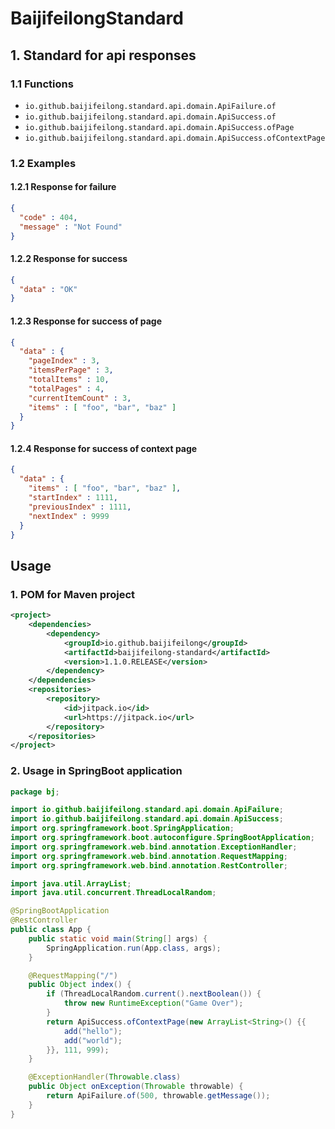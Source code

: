 # BaijifeilongStandard

## 1. Standard for api responses

### 1.1  Functions

- `io.github.baijifeilong.standard.api.domain.ApiFailure.of`
- `io.github.baijifeilong.standard.api.domain.ApiSuccess.of`
- `io.github.baijifeilong.standard.api.domain.ApiSuccess.ofPage`
- `io.github.baijifeilong.standard.api.domain.ApiSuccess.ofContextPage`

### 1.2 Examples

#### 1.2.1 Response for failure

```json
{
  "code" : 404,
  "message" : "Not Found"
}
```

#### 1.2.2 Response for success

```json
{
  "data" : "OK"
}
```

#### 1.2.3 Response for success of page

```json
{
  "data" : {
    "pageIndex" : 3,
    "itemsPerPage" : 3,
    "totalItems" : 10,
    "totalPages" : 4,
    "currentItemCount" : 3,
    "items" : [ "foo", "bar", "baz" ]
  }
}
```

#### 1.2.4 Response for success of context page

```json
{
  "data" : {
    "items" : [ "foo", "bar", "baz" ],
    "startIndex" : 1111,
    "previousIndex" : 1111,
    "nextIndex" : 9999
  }
}
```

## Usage

### 1. POM for Maven project

```xml
<project>
    <dependencies>
        <dependency>
            <groupId>io.github.baijifeilong</groupId>
            <artifactId>baijifeilong-standard</artifactId>
            <version>1.1.0.RELEASE</version>
        </dependency>
    </dependencies>
    <repositories>
        <repository>
            <id>jitpack.io</id>
            <url>https://jitpack.io</url>
        </repository>
    </repositories>
</project>
```

### 2. Usage in SpringBoot application

```java
package bj;

import io.github.baijifeilong.standard.api.domain.ApiFailure;
import io.github.baijifeilong.standard.api.domain.ApiSuccess;
import org.springframework.boot.SpringApplication;
import org.springframework.boot.autoconfigure.SpringBootApplication;
import org.springframework.web.bind.annotation.ExceptionHandler;
import org.springframework.web.bind.annotation.RequestMapping;
import org.springframework.web.bind.annotation.RestController;

import java.util.ArrayList;
import java.util.concurrent.ThreadLocalRandom;

@SpringBootApplication
@RestController
public class App {
    public static void main(String[] args) {
        SpringApplication.run(App.class, args);
    }

    @RequestMapping("/")
    public Object index() {
        if (ThreadLocalRandom.current().nextBoolean()) {
            throw new RuntimeException("Game Over");
        }
        return ApiSuccess.ofContextPage(new ArrayList<String>() {{
            add("hello");
            add("world");
        }}, 111, 999);
    }

    @ExceptionHandler(Throwable.class)
    public Object onException(Throwable throwable) {
        return ApiFailure.of(500, throwable.getMessage());
    }
}
```
